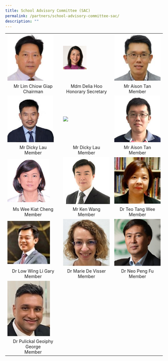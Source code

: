 ```yaml
---
title: School Advisory Committee (SAC)
permalink: /partners/school-advisory-committee-sac/
description: ""
---
```

<table cellspacing="1" cellpadding="1">
<tbody>
<tr>
<td><img style="width: 90%;" src="/images/SAC/Mr%20Lim%20Chiow%20Giap%20Chairman.jpg" /></td>
<td><img style="width: 50%;" src="/images/SAC/Mdm%20Hoo%20Honorary%20Secretary.jpg" /></td>
<td><img style="width: 600%;" src="/images/SAC/Mr%20Tan%20Kian%20Shen%20Aison.jpg" /></td>
</tr>
<tr>
<td style="text-align: center;">Mr Lim Chiow Giap<br />Chairman</td>
<td style="text-align: center;">Mdm Delia Hoo<br /> Honorary Secretary</td>
<td style="text-align: center;">Mr Aison Tan<br />Member</td>
</tr>
<tr>
<td><img style="width: 90%;" src="/images/15b%20Lau%20Yan%20Hong.jpg" /></td>
<td><img style="width: 90%;" src="/images/Mr%20Ken%20Wang.jpg" /></td>
<td><img src="/images/14a%20Aison%20Tan.jpg" /></td>
</tr>
<tr>
<td style="text-align: center;">Mr Dicky Lau<br />Member</td>
<td style="text-align: center;">Mr Dicky Lau<br />Member</td>
<td style="text-align: center;">Mr Aison Tan<br />Member</td>
</tr>
<tr>
<td><img style="width: 83%;" src="/images/12a%20Wee%20Kiat%20Cheng.jpg" /></td>
<td><img src="/images/9a%20Ken%20Wang.jpg" /></td>
<td><img src="/images/Dr%20Teo%20Tang%20Wee%20.jpg" /></td>
</tr>
<tr>
<td style="text-align: center;">Ms Wee Kiat Cheng<br />Member</td>
<td style="text-align: center;">Mr Ken Wang<br />Member</td>
<td style="text-align: center;">Dr Teo Tang Wee<br />Member</td>
</tr>
<tr>
<td><img style="width: 83%;" src="/images/Dr%20Low%20Wing%20Li%20Gary.jpg" /></td>
<td><img src="/images/Dr%20Marie%20De%20Visser.jpg" /></td>
<td><img src="/images/Dr%20Neo%20Peng%20Fu%20V21.jpg" /></td>
</tr>
<tr>
<td style="text-align: center;">Dr Low Wing Li Gary<br />Member</td>
<td style="text-align: center;">Dr Marie De Visser<br />Member</td>
<td style="text-align: center;">Dr Neo Peng Fu<br />Member</td>
</tr>
<tr>
<td><img style="width: 83%;" src="/images/Dr%20Geoiphy.jpg" /></td>
</tr>
<tr>
<td style="text-align: center;">Dr Pulickal Geoiphy George<br />Member</td>
</tr>
</tbody>
</table>